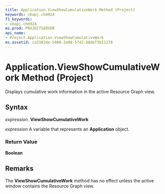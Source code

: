 ```yaml
---
title: Application.ViewShowCumulativeWork Method (Project)
keywords: vbapj.chm924
f1_keywords:
- vbapj.chm924
ms.prod: PROJECTSERVER
api_name:
- Project.Application.ViewShowCumulativeWork
ms.assetid: ca31034e-5080-2e88-5742-b8def3b11278
---
```



# Application.ViewShowCumulativeWork Method (Project)

Displays cumulative work information in the active Resource Graph view.


## Syntax

 _expression_. **ViewShowCumulativeWork**

 _expression_ A variable that represents an **Application** object.


### Return Value

 **Boolean**


## Remarks

The  **ViewShowCumulativeWork** method has no effect unless the active window contains the Resource Graph view.



